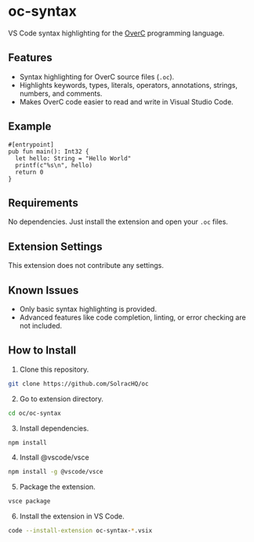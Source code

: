 # oc-syntax

VS Code syntax highlighting for the [OverC](../README.md) programming language.

## Features

- Syntax highlighting for OverC source files (`.oc`).
- Highlights keywords, types, literals, operators, annotations, strings, numbers, and comments.
- Makes OverC code easier to read and write in Visual Studio Code.

## Example

```overc
#[entrypoint]
pub fun main(): Int32 {
  let hello: String = "Hello World"
  printf(c"%s\n", hello)
  return 0
}
```

## Requirements

No dependencies. Just install the extension and open your `.oc` files.

## Extension Settings

This extension does not contribute any settings.

## Known Issues

- Only basic syntax highlighting is provided.
- Advanced features like code completion, linting, or error checking are not included.

## How to Install

1. Clone this repository.

```bash
git clone https://github.com/SolracHQ/oc
```

2. Go to extension directory.

```bash
cd oc/oc-syntax
```

3. Install dependencies.

```bash
npm install
```

4. Install @vscode/vsce

```bash
npm install -g @vscode/vsce
```

5. Package the extension.

```bash
vsce package
```

6. Install the extension in VS Code.

```bash
code --install-extension oc-syntax-*.vsix
```
